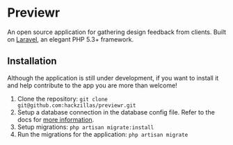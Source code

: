 # Previewr

An open source application for gathering design feedback from clients. Built on [Laravel](http://laravel.com), an elegant PHP 5.3+ framework.

## Installation

Although the application is still under development, if you want to install it and help contribute to the app you are more than welcome!

1. Clone the repository: `git clone git@github.com:hackzillas/previewr.git`
2. Setup a database connection in the database config file. Refer to the docs for [more information](http://laravel.com/docs/database/config).
3. Setup migrations: `php artisan migrate:install`
4. Run the migrations for the application: `php artisan migrate`